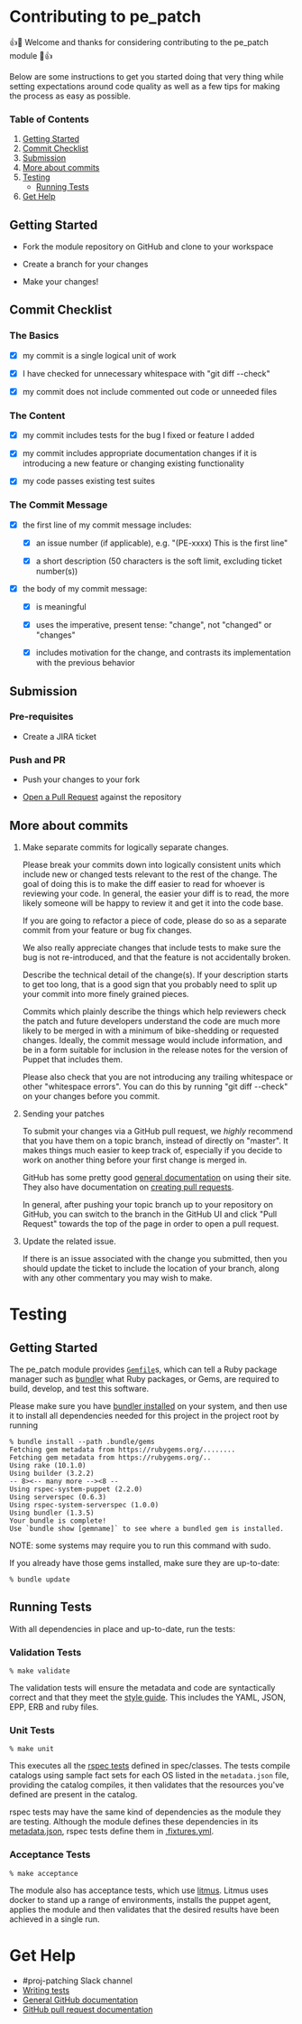# Contributing to pe_patch

:+1::tada: Welcome and thanks for considering contributing to the pe_patch module :tada::+1:

Below are some instructions to get you started doing that very thing while setting expectations around code quality as well as a few tips for making the process as easy as possible.

### Table of Contents

1. [Getting Started](#getting-started)
1. [Commit Checklist](#commit-checklist)
1. [Submission](#submission)
1. [More about commits](#more-about-commits)
1. [Testing](#testing)
    - [Running Tests](#running-tests)
1. [Get Help](#get-help)

## Getting Started

- Fork the module repository on GitHub and clone to your workspace

- Create a branch for your changes

- Make your changes!

## Commit Checklist

### The Basics

- [x] my commit is a single logical unit of work

- [x] I have checked for unnecessary whitespace with "git diff --check" 

- [x] my commit does not include commented out code or unneeded files

### The Content

- [x] my commit includes tests for the bug I fixed or feature I added

- [x] my commit includes appropriate documentation changes if it is introducing a new feature or changing existing functionality

- [x] my code passes existing test suites

### The Commit Message

- [x] the first line of my commit message includes:

  - [x] an issue number (if applicable), e.g. "(PE-xxxx) This is the first line" 

  - [x] a short description (50 characters is the soft limit, excluding ticket number(s))

- [x] the body of my commit message:

  - [x] is meaningful

  - [x] uses the imperative, present tense: "change", not "changed" or "changes"

  - [x] includes motivation for the change, and contrasts its implementation with the previous behavior

## Submission

### Pre-requisites

- Create a JIRA ticket

### Push and PR

- Push your changes to your fork

- [Open a Pull Request](https://help.github.com/articles/creating-a-pull-request-from-a-fork/) against the repository

## More about commits

  1.  Make separate commits for logically separate changes.

      Please break your commits down into logically consistent units
      which include new or changed tests relevant to the rest of the
      change.  The goal of doing this is to make the diff easier to
      read for whoever is reviewing your code.  In general, the easier
      your diff is to read, the more likely someone will be happy to
      review it and get it into the code base.

      If you are going to refactor a piece of code, please do so as a
      separate commit from your feature or bug fix changes.

      We also really appreciate changes that include tests to make
      sure the bug is not re-introduced, and that the feature is not
      accidentally broken.

      Describe the technical detail of the change(s).  If your
      description starts to get too long, that is a good sign that you
      probably need to split up your commit into more finely grained
      pieces.

      Commits which plainly describe the things which help
      reviewers check the patch and future developers understand the
      code are much more likely to be merged in with a minimum of
      bike-shedding or requested changes.  Ideally, the commit message
      would include information, and be in a form suitable for
      inclusion in the release notes for the version of Puppet that
      includes them.

      Please also check that you are not introducing any trailing
      whitespace or other "whitespace errors".  You can do this by
      running "git diff --check" on your changes before you commit.

  2.  Sending your patches

      To submit your changes via a GitHub pull request, we _highly_
      recommend that you have them on a topic branch, instead of
      directly on "master".
      It makes things much easier to keep track of, especially if
      you decide to work on another thing before your first change
      is merged in.

      GitHub has some pretty good
      [general documentation](http://help.github.com/) on using
      their site.  They also have documentation on
      [creating pull requests](https://help.github.com/articles/creating-a-pull-request-from-a-fork/).

      In general, after pushing your topic branch up to your
      repository on GitHub, you can switch to the branch in the
      GitHub UI and click "Pull Request" towards the top of the page
      in order to open a pull request.

  3.  Update the related issue.

      If there is an issue associated with the change you
      submitted, then you should update the ticket to include the
      location of your branch, along with any other commentary you
      may wish to make.

# Testing

## Getting Started

The pe_patch module provides [`Gemfile`](./Gemfile)s, which can tell a Ruby package manager such as [bundler](http://bundler.io/) what Ruby packages, or Gems, are required to build, develop, and test this software.

Please make sure you have [bundler installed](http://bundler.io/#getting-started) on your system, and then use it to install all dependencies needed for this project in the project root by running

```shell
% bundle install --path .bundle/gems
Fetching gem metadata from https://rubygems.org/........
Fetching gem metadata from https://rubygems.org/..
Using rake (10.1.0)
Using builder (3.2.2)
-- 8><-- many more --><8 --
Using rspec-system-puppet (2.2.0)
Using serverspec (0.6.3)
Using rspec-system-serverspec (1.0.0)
Using bundler (1.3.5)
Your bundle is complete!
Use `bundle show [gemname]` to see where a bundled gem is installed.
```

NOTE: some systems may require you to run this command with sudo.

If you already have those gems installed, make sure they are up-to-date:

```shell
% bundle update
```

## Running Tests

With all dependencies in place and up-to-date, run the tests:

### Validation Tests

```shell
% make validate
```

The validation tests will ensure the metadata and code are syntactically correct and that they meet the [style guide](https://puppet.com/docs/puppet/latest/style_guide.html).  This includes the YAML, JSON, EPP, ERB and ruby files.

### Unit Tests

```shell
% make unit
```

This executes all the [rspec tests](http://rspec-puppet.com/) defined in spec/classes.  The tests compile catalogs using sample fact sets for each OS listed in the `metadata.json` file, providing the catalog compiles, it then validates that the resources you've defined are present in the catalog.

rspec tests may have the same kind of dependencies as the module they are testing. Although the module defines these dependencies in its [metadata.json](./metadata.json), rspec tests define them in [.fixtures.yml](./fixtures.yml).

### Acceptance Tests

```shell
% make acceptance
```

The module also has acceptance tests, which use [litmus](https://github.com/puppetlabs/puppet_litmus). Litmus uses docker to stand up a range of environments, installs the puppet agent, applies the module and then validates that the desired results have been achieved in a single run.


# Get Help

* #proj-patching Slack channel
* [Writing tests](https://puppet.com/docs/puppet/latest/bgtm.html#testing-your-module)
* [General GitHub documentation](http://help.github.com/)
* [GitHub pull request documentation](https://help.github.com/en/articles/creating-a-pull-request)
